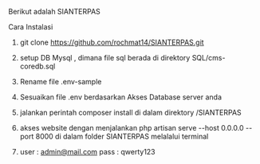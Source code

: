 Berikut adalah SIANTERPAS

Cara Instalasi

1. git clone https://github.com/rochmat14/SIANTERPAS.git

2. setup DB Mysql , dimana file sql berada di direktory SQL/cms-coredb.sql

3. Rename file .env-sample

4. Sesuaikan file .env berdasarkan Akses Database server anda

5. jalankan perintah composer install di dalam direktory /SIANTERPAS

6. akses website dengan menjalankan php artisan serve --host 0.0.0.0 --port 8000 di dalam folder SIANTERPAS melalalui terminal

7. user : admin@mail.com pass : qwerty123
